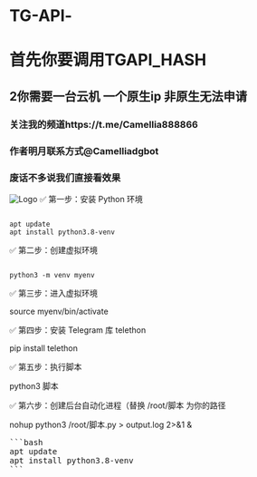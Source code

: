 # TG-APl-
# 首先你要调用TGAPl_HASH
## 2你需要一台云机 一个原生ip 非原生无法申请
### 关注我的频道https://t.me/Camellia888866
### 作者明月联系方式@Camelliadgbot

### 废话不多说我们直接看效果
![Logo](https://pic1.imgdb.cn/item/682792f058cb8da5c8f7866f.jpg)
✅ 第一步：安装 Python 环境

<pre><code>
apt update
apt install python3.8-venv
</code></pre>

✅ 第二步：创建虚拟环境
<pre><code>
python3 -m venv myenv
</code></pre>
✅ 第三步：进入虚拟环境

source myenv/bin/activate

✅ 第四步：安装 Telegram 库 telethon

pip install telethon


✅ 第五步：执行脚本

python3 脚本



✅ 第六步：创建后台自动化进程（替换 /root/脚本 为你的路径

nohup python3 /root/脚本.py > output.log 2>&1 &

<pre lang="markdown">
```bash
apt update
apt install python3.8-venv
```
</pre>
